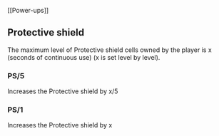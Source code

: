 [[Power-ups]]


## Protective shield

The maximum level of Protective shield cells owned by the player is x (seconds of continuous use) (x is set level by level).

### PS/5
Increases the Protective shield by x/5

### PS/1
Increases the Protective shield by x